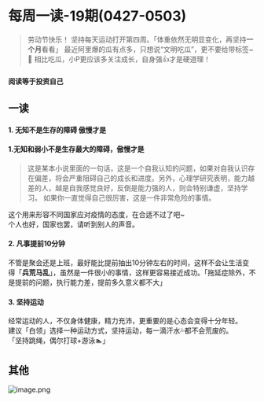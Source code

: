 # 每周一读-19期(0427-0503)

> 劳动节快乐！
> 坚持每天运动打开第四周。「体重依然无明显变化，再坚持**一个月**看看」
> 最近阿里爆的瓜有点多，只想说“文明吃瓜”，更不要给带标签~🤣
> 相比吃瓜，小P更应该多关注成长，自身强👍才是硬道理！

<a name="DPCq6"></a>
#### 阅读等于投资自己
<a name="qsGto"></a>
## 一读
<a name="gimAT"></a>
#### 1. 无知不是生存的障碍 傲慢才是
> <a name="58370051"></a>
#### 1.无知和弱小不是生存最大的障碍，傲慢才是
> 这是某本小说里面的一句话，这是一个自我认知的问题，如果对自我认识存在偏差，将会严重阻碍自己的成长和进度。另外，心理学研究表明，能力越差的人，越是自我感觉良好，反倒是能力强的人，则会特别谦虚，坚持学习。
> 如果你一直觉得自己很厉害，这是一件非常危险的事情。

这个用来形容不同国家应对疫情的态度，在合适不过了吧~<br />个人也好，国家也罢，请听到别人的声音。<br />

<a name="25dca"></a>
#### 2. 凡事提前10分钟
不管是聚会还是上班，最好能比提前抽出10分钟左右的时间，这样不会让生活变得「**兵荒马乱**」，虽然是一件很小的事情，这样更容易接近成功。「拖延症除外，不是提前的问题，执行能力差，提前多久意义都不大」<br />

<a name="zyx9S"></a>
#### 3. 坚持运动
经常运动的人，不仅身体健康，精力充沛，更重要的是心态会变得十分年轻。<br />建议「白领」选择一种运动方式，坚持运动，每一滴汗水💦都不会荒废的。<br />「坚持跳绳，偶尔打球+游泳🏊‍」<br />

<a name="pTobS"></a>
## 其他
![image.png](https://cdn.nlark.com/yuque/0/2020/png/313624/1588502947891-187ad3f6-27ec-4d4c-8234-99d8b89b8f14.png#align=left&display=inline&height=328&margin=%5Bobject%20Object%5D&name=image.png&originHeight=792&originWidth=994&size=171700&status=done&style=none&width=411)<br />
<br />
<br />

